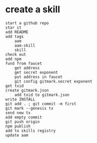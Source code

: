 # create a skill

    start a github repo
    star it
    add README
    add tags
        aam
        aam-skill
        skill
    check out
    add npm
    fund from faucet
        get address
        get secret exponent
        put address in faucet
        git config gitmark.secret exponent
    get txid
    create gitmark.json
        add txid to gitmark.json
    write INSTALL
    git add . ; git commit -m first
    git mark --genesis tx
    send new tx
    add empty commit
    git push origin
    npm publish
    add to skills registry
    update aam
